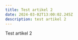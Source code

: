 ```yaml
---
title: Test artikel 2
date: 2024-03-02T13:00:02.245Z
description: test artikel 2
---
```

Test artikel 2
